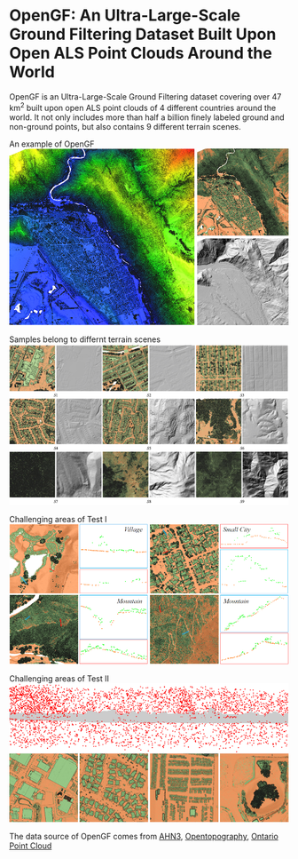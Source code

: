 # OpenGF: An Ultra-Large-Scale Ground Filtering Dataset Built Upon Open ALS Point Clouds Around the World
OpenGF is an Ultra-Large-Scale Ground Filtering dataset covering over 47 km<sup>2</sup> built upon open ALS point clouds of 4 different countries around the world. It not only includes more than half a billion finely labeled ground and non-ground points, but also contains 9 different terrain scenes.

An example of OpenGF
![img](Imgs/figexample.png)

Samples belong to differnt terrain scenes
![img](Imgs/figsample.png)

Challenging areas of Test I
![img](Imgs/figtest1.png)

Challenging areas of Test II
![img](Imgs/figtest2.png)

The data source of OpenGF comes from [AHN3](https://downloads.pdok.nl/ahn3-downloadpage/), [Opentopography](https://portal.opentopography.org/datasets), [Ontario Point Cloud](https://geohub.lio.gov.on.ca/datasets/adf19376eecd4440a4579a73abe490f5)
